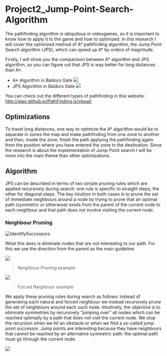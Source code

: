 # Project2_Jump-Point-Search-Algorithm
  The pathfinding algorithm is ubiquitous in videogames, so it is important to know how to apply it to the game and how to optimized. In this research I will cover the optimized method of A* pathfinding algorithm, the Jump Point Search algorithm (JPS), which can speed up A* by orders of magnitude.

Firstly, I will show you the comparision between A* algorithm and JPS algorithm, so you can figure out that JPS is way better for long distances than A*.
* A* Algorithm in Baldurs Gate 
![](https://harablog.files.wordpress.com/2011/09/bg_astar.png)
* JPS Algorithm in Baldurs Gate 
![](https://harablog.files.wordpress.com/2011/09/bg_jps.png)

You can check out the different types of pathfinding in this website: http://qiao.github.io/PathFinding.js/visual/
## Optimizations
To travel long distances, one way to optimize the A* algorithm would be to separate in zones the map and make pathfinding from one zone to another and then, inside the zone, finish the path applying the pathfinding again from the position where you have entered the zone to the destination.
Since the research is about the implementation of Jump Point search I will be more into the main theme than other optimizations.
## Algorithm
JPS can be described in terms of two simple pruning rules which are	applied recursively during search: one rule is specific to straight steps, the other for diagonal steps. The key intuition in both cases is to prune the set of immediate neighbours around a node by trying to prove that an optimal path (symmetric or otherwise) exists from the parent of the current node to each neighbour and that path does not involve visiting the current node. 
### Neighbour Pruning
![IdentifySuccessors](http://i.imgur.com/GAuaPja.png)

What this does is eliminate nodes that are not interesting to our path. For this we use the direction from the parent as the main guideline.

![](https://harablog.files.wordpress.com/2011/09/jps_natural.png)         
> Neighbour Pruning example

![](https://harablog.files.wordpress.com/2011/09/jps_forced.png)
> Forced Neighbour example
  
We apply these pruning rules during search as follows: instead of generating each natural and forced neighbour we instead recursively prune the set of neighbours around each such node. Intuitively, the objective is to eliminate symmetries by recursively “jumping over” all nodes which can be reached optimally by a path that does not visit the current node. We stop the recursion when we hit an obstacle or when we find a so-called jump point successor. 
Jump points are interesting because they have neighbours that cannot be reached by an alternative symmetric path: the optimal path must go through the current node.

![](http://i.imgur.com/57oCIRp.png)
